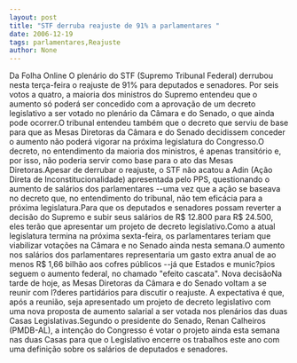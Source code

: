 ```yaml
---
layout: post
title: "STF derruba reajuste de 91% a parlamentares "
date: 2006-12-19
tags: parlamentares,Reajuste
author: None
---
```

Da Folha Online
O plenário do STF (Supremo Tribunal Federal) derrubou nesta terça-feira o reajuste de 91% para deputados e senadores. Por seis votos a quatro, a maioria dos ministros do Supremo entendeu que o aumento só poderá ser concedido com a aprovação de um decreto legislativo a ser votado no plenário da Câmara e do Senado, o que ainda pode ocorrer.O tribunal entendeu também que o decreto que serviu de base para que as Mesas Diretoras da Câmara e do Senado decidissem conceder o aumento não poderá vigorar na próxima legislatura do Congresso.O decreto, no entendimento da maioria dos ministros, é apenas transitório e, por isso, não poderia servir como base para o ato das Mesas Diretoras.Apesar de derrubar o reajuste, o STF não acatou a Adin (Ação Direta de Inconstitucionalidade) apresentada pelo PPS, questionando o aumento de salários dos parlamentares --uma vez que a ação se baseava no decreto que, no entendimento do tribunal, não tem eficácia para a próxima legislatura.Para que os deputados e senadores possam reverter a decisão do Supremo e subir seus salários de R$ 12.800 para R$ 24.500, eles terão que apresentar um projeto de decreto legislativo.Como a atual legislatura termina na próxima sexta-feira, os parlamentares teriam que viabilizar votações na Câmara e no Senado ainda nesta semana.O aumento nos salários dos parlamentares representaria um gasto extra anual de ao menos R$ 1,66 bilhão aos cofres públicos --já que Estados e munic?pios seguem o aumento federal, no chamado \"efeito cascata\".
Nova decisãoNa tarde de hoje, as Mesas Diretoras da Câmara e do Senado voltam a se reunir com l?deres partidários para discutir o reajuste. A expectativa é que, após a reunião, seja apresentado um projeto de decreto legislativo com uma nova proposta de aumento salarial a ser votada nos plenários das duas Casas Legislativas.Segundo o presidente do Senado, Renan Calheiros (PMDB-AL), a intenção do Congresso é votar o projeto ainda esta semana nas duas Casas para que o Legislativo encerre os trabalhos este ano com uma definição sobre os salários de deputados e senadores. 